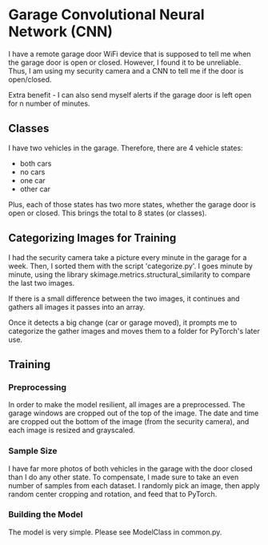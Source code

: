 # Garage Convolutional Neural Network (CNN)

I have a remote garage door WiFi device that is supposed to tell me when the garage door is open or closed. 
However, I found it to be unreliable.  Thus, I am using my security camera and a CNN to tell me if the door is open/closed.

Extra benefit - I can also send myself alerts if the garage door is left open for n number of minutes.

## Classes
I have two vehicles in the garage.  Therefore, there are 4 vehicle states:
* both cars
* no cars
* one car
* other car

Plus, each of those states has two more states, whether the garage door is open or closed.  This brings the total to 8 states (or classes).

## Categorizing Images for Training
I had the security camera take a picture every minute in the garage for a week.  Then, I sorted them with the script 'categorize.py'.  I goes minute by minute, using the library skimage.metrics.structural_similarity to compare the last two images.  

If there is a small difference between the two images, it continues and gathers all images it passes into an array.  

Once it detects a big change (car or garage moved), it prompts me to categorize the gather images and moves them to a folder for PyTorch's later use.

## Training
### Preprocessing
In order to make the model resilient, all images are a preprocessed.  The garage windows are cropped out of the top of the image. The date and time are cropped out the bottom of the image (from the security camera), and each image is resized and grayscaled.

### Sample Size
I have far more photos of both vehicles in the garage with the door closed than I do any other state.  To compensate, I made sure to take an even number of samples from each dataset.  I randomly pick an image, then apply random center cropping and rotation, and feed that to PyTorch.

### Building the Model
The model is very simple. Please see ModelClass in common.py. 

